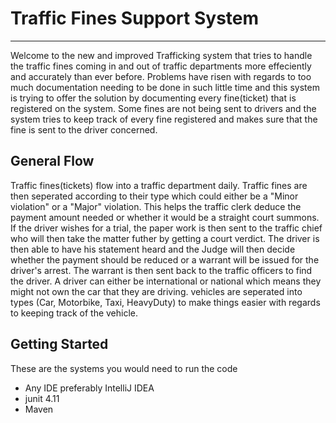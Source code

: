 # Traffic Fines Support System
---

Welcome to the new and improved Trafficking system that tries to handle the traffic fines 
coming in and out of traffic departments more effeciently and accurately than ever before.
Problems have risen with regards to too much documentation needing to be done in such 
little time and this system is trying to offer the solution by documenting every fine(ticket)
that is registered on the system. Some fines are not being sent to drivers and the system 
tries to keep track of every fine registered and makes sure that the fine is sent to the 
driver concerned.

## General Flow

Traffic fines(tickets) flow into a traffic department daily. Traffic fines are then seperated 
according to their type which could either be a "Minor violation" or a "Major" violation. This
helps the traffic clerk deduce the payment amount needed or whether it would be a straight
court summons. If the driver wishes for a trial, the paper work is then sent to the 
traffic chief who will then take the matter futher by getting a court verdict. The driver is
then able to have his statement heard and the Judge will then decide whether the payment should
be reduced or a warrant will be issued for the driver's arrest. The warrant is then sent back to
the traffic officers to find the driver.
A driver can either be international or national which means they might not own the car that
they are driving. vehicles are seperated into types (Car, Motorbike, Taxi, HeavyDuty) to make 
things easier with regards to keeping track of the vehicle.

## Getting Started

These are the systems you would need to run the code

- Any IDE preferably IntelliJ IDEA
- junit 4.11
- Maven

